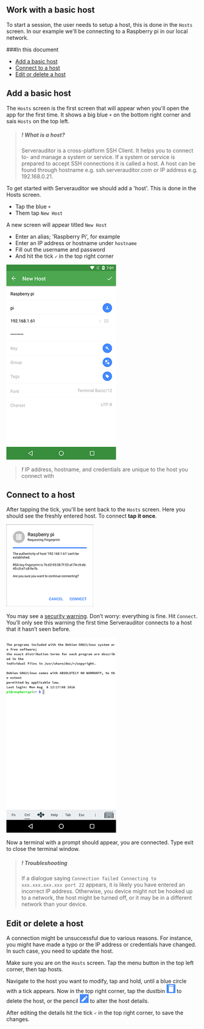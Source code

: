 ## Work with a basic host

To start a session, the user needs to setup a host, this is done in the `Hosts` screen. In our example we'll be connecting to a Raspberry pi in our local network.

###In this document
* [Add a basic host](#add-a-basic-host)
* [Connect to a host](#connect-to-a-host)
* [Edit or delete a host](#edit-or-delete-a-host)

## Add a basic host

The `Hosts` screen is the first screen that will appear when you'll open the app for the first time. It shows a big blue `+` on the bottom right corner and sais `Hosts` on the top left.

> ##### ***!*** What is a host?
> Serverauditor is a cross-platform SSH Client. It helps you to connect to- and manage a system or service. If a system or service is prepared to accept SSH connections it is called a host. A host can be found through hostname e.g. ssh.serverauditor.com or IP address e.g. 192.168.0.21. 

To get started with Serverauditor we should add a 'host'. This is done in the Hosts screen.
* Tap the blue `+`
* Them tap `New Host`

A new screen will appear titled `New Host`
* Enter an alias; 'Raspberry Pi', for example
* Enter an IP address or hostname under `hostname`
* Fill out the username and password
* And hit the tick `✓` in the top right corner 

![New Host](images/host01.png)

> ***!*** IP address, hostname, and credentials are unique to the host you connect with

## Connect to a host

After tapping the tick, you'll be sent back to the `Hosts` screen. Here you should see the freshly entered host. To connect **tap it once**. 

![Requesting Fingerprint](images/host02.png)

You may see a [security warning](http://www.lysium.de/blog/index.php?/archives/186-How-to-get-ssh-server-fingerprint-information.html). Don’t worry: everything is fine. Hit `Connect`. You’ll only see this warning the first time Serverauditor connects to a host that it hasn’t seen before.

![The Serverauditor terminal](images/host03.png)

Now a terminal with a prompt should appear, you are connected. Type exit to close the terminal window.

> ##### ***!*** Troubleshooting
> If a dialogue saying `Connection failed Connecting to xxx.xxx.xxx.xxx port 22` appears, it is likely you have entered an incorrect IP address. Otherwise, you device might not be hooked up to a network, the host might be turned off, or it may be in a different network than your device.

## Edit or delete a host
A connection might be unsuccessful due to various reasons. For instance, you might have made a typo or the IP address or credentials have changed. In such case, you need to update the host.

Make sure you are on the `Hosts` screen. Tap the menu button in the top left corner, then tap hosts.

Navigate to the host you want to modify, tap and hold, until a blue circle with a tick appears. Now in the top right corner, tap the dustbin ![](images/dustbin.png) to delete the host, or the pencil ![](images/pencil.png) to alter the host details. 

After editing the details hit the tick `✓` in the top right corner, to save the changes. 
